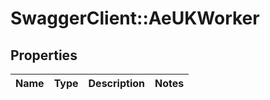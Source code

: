 # SwaggerClient::AeUKWorker

## Properties
Name | Type | Description | Notes
------------ | ------------- | ------------- | -------------

